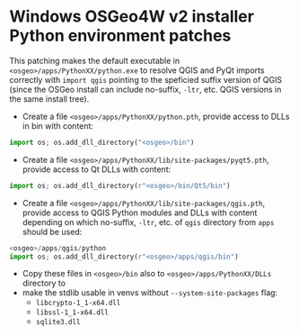 # Windows OSGeo4W v2 installer Python environment patches

This patching makes the default executable in `<osgeo>/apps/PythonXX/python.exe` to
resolve QGIS and PyQt imports correctly with `import qgis` pointing to the speficied
suffix version of QGIS (since the OSGeo install can include no-suffix, `-ltr`, etc.
QGIS versions in the same install tree).

- Create a file `<osgeo>/apps/PythonXX/python.pth`, provide access to DLLs in bin with content:

```python
import os; os.add_dll_directory("<osgeo>/bin")
```

- Create a file `<osgeo>/apps/PythonXX/lib/site-packages/pyqt5.pth`, provide access to
  Qt DLLs with content:

```python
import os; os.add_dll_directory(r"<osgeo>/bin/Qt5/bin")
```

- Create a file `<osgeo>/apps/PythonXX/lib/site-packages/qgis.pth`, provide access to
  QGIS Python modules and DLLs with content depending on which no-suffix, `-ltr`, etc.
  of `qgis` directory from `apps` should be used:

```python
<osgeo>/apps/qgis/python
import os; os.add_dll_directory(r"<osgeo>/apps/qgis/bin")
```

- Copy these files in `<osgeo>/bin` also to `<osgeo>/apps/PythonXX/DLLs` directory to
- make the stdlib usable in venvs without `--system-site-packages` flag:
  - `libcrypto-1_1-x64.dll`
  - `libssl-1_1-x64.dll`
  - `sqlite3.dll`
